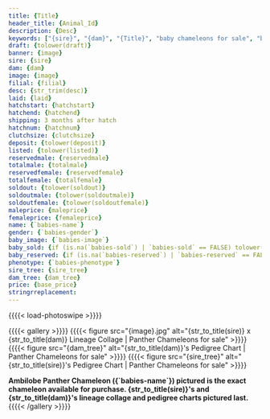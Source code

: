 ```yaml
---
title: {Title}
header_title: {Animal_Id}
description: {Desc}
keywords: ["{sire}", "{dam}", "{Title}", "baby chameleons for sale", "buy panther chameleon", "panther for sale", "ambilobe panther chameleons for sale", "ambilobe panther chameleon for sale"]
draft: {tolower(draft)}
banner: {image}
sire: {sire}
dam: {dam}
image: {image}
filial: {filial}
desc: {str_trim(desc)}
laid: {laid}
hatchstart: {hatchstart}
hatchend: {hatchend}
shipping: 3 months after hatch
hatchnum: {hatchnum}
clutchsize: {clutchsize}
deposit: {tolower(deposit)}
listed: {tolower(listed)}
reservedmale: {reservedmale}
totalmale: {totalmale}
reservedfemale: {reservedfemale}
totalfemale: {totalfemale}
soldout: {tolower(soldout)}
soldoutmale: {tolower(soldoutmale)}
soldoutfemale: {tolower(soldoutfemale)}
maleprice: {maleprice}
femaleprice: {femaleprice}
name: {`babies-name`}
gender: {`babies-gender`}
baby_image: {`babies-image`}
baby_sold: {if (is.na(`babies-sold`) | `babies-sold` == FALSE) tolower(FALSE) else tolower(TRUE)}
baby_reserved: {if (is.na(`babies-reserved`) | `babies-reserved` == FALSE) tolower(FALSE) else tolower(TRUE)}
phenotype: {`babies-phenotype`}
sire_tree: {sire_tree}
dam_tree: {dam_tree}
price: {base_price}
stringrreplacement:
---
```


{{{{< load-photoswipe >}}}}

{{{{< gallery >}}}}
  {{{{< figure src="{image}.jpg" alt="{str_to_title(sire)} x {str_to_title(dam)} Lineage Collage | Panther Chameleons for sale" >}}}}
  {{{{< figure src="{dam_tree}" alt="{str_to_title(dam)}'s Pedigree Chart | Panther Chameleons for sale" >}}}}
  {{{{< figure src="{sire_tree}" alt="{str_to_title(sire)}'s Pedigree Chart | Panther Chameleons for sale" >}}}}
  <figcaption itemprop="name"><strong>Ambilobe Panther Chameleon ({`babies-name`}) pictured is the exact chameleon available for purchase. {str_to_title(sire)}'s and {str_to_title(dam)}'s lineage collage and pedigree charts pictured last.</strong></figcaption>
{{{{< /gallery >}}}}
